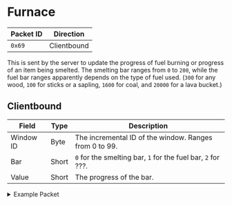 # Furnace
| Packet ID | Direction |
| --- | --- |
| `0x69` | Clientbound |

This is sent by the server to update the progress of fuel burning or progress of an item being smelted. The smelting bar ranges from `0` to `200`, while the fuel bar ranges apparently depends on the type of fuel used. (`300` for any wood, `100` for sticks or a sapling, `1600` for coal, and `20000` for a lava bucket.)

## Clientbound
| Field | Type | Description |
| --- | --- | --- |
| Window ID | Byte | The incremental ID of the window. Ranges from 0 to 99. |
| Bar | Short | `0` for the smelting bar, `1` for the fuel bar, `2` for ???. |
| Value | Short | The progress of the bar. |

<details>
    <summary>Example Packet</summary>

| Field | Value | 
| --- | --- |
| Window ID | 49 |
| Bar | 0 |
| Value | 0 |
</details>